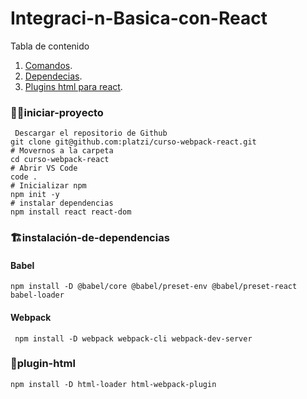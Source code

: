 # Integraci-n-Basica-con-React

Tabla de contenido

  1. [Comandos](#iniciar-proyecto).
  2. [Dependecias](#instalación-de-dependencias).
  3. [Plugins html para react](#plugin-html).
  
### 👨‍💻iniciar-proyecto 

```git
 Descargar el repositorio de Github
git clone git@github.com:platzi/curso-webpack-react.git
# Movernos a la carpeta
cd curso-webpack-react
# Abrir VS Code
code .
# Inicializar npm
npm init -y
# instalar dependencias
npm install react react-dom
```

### 🏗instalación-de-dependencias

#### Babel

```npm
npm install -D @babel/core @babel/preset-env @babel/preset-react babel-loader
```

 #### Webpack 
  
```npm
 npm install -D webpack webpack-cli webpack-dev-server
```
  
### 📕plugin-html  

```
npm install -D html-loader html-webpack-plugin
```

  
  
  
  
  
  
  
